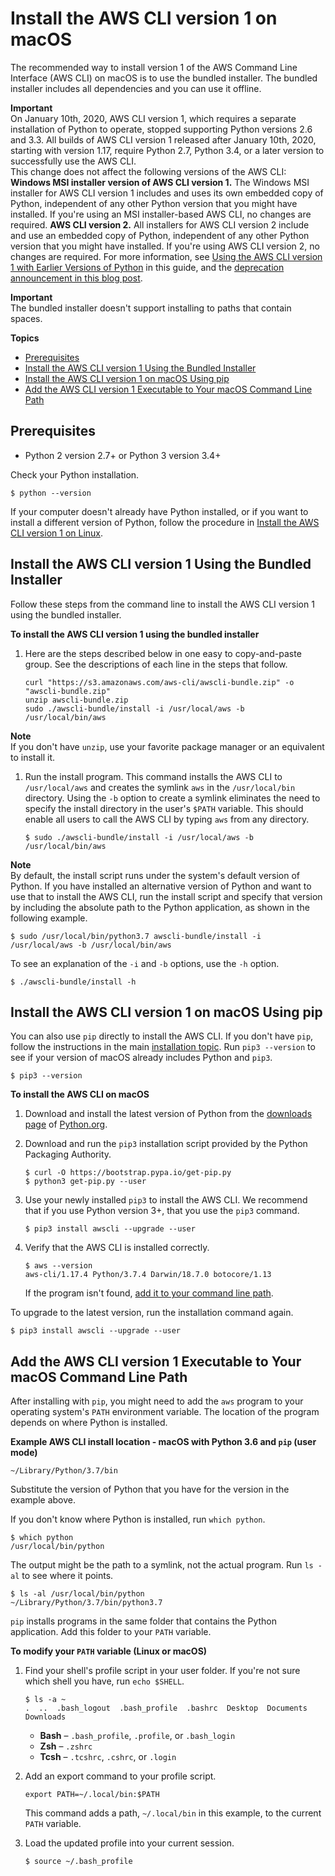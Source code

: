 # Install the AWS CLI version 1 on macOS<a name="install-macos"></a>

The recommended way to install version 1 of the AWS Command Line Interface \(AWS CLI\) on macOS is to use the bundled installer\. The bundled installer includes all dependencies and you can use it offline\.

**Important**  
On January 10th, 2020, AWS CLI version 1, which requires a separate installation of Python to operate, stopped supporting Python versions 2\.6 and 3\.3\. All builds of AWS CLI version 1 released after January 10th, 2020, starting with version 1\.17, require Python 2\.7, Python 3\.4, or a later version to successfully use the AWS CLI\.  
This change does not affect the following versions of the AWS CLI:  
**Windows MSI installer version of AWS CLI version 1\.** The Windows MSI installer for AWS CLI version 1 includes and uses its own embedded copy of Python, independent of any other Python version that you might have installed\. If you're using an MSI installer\-based AWS CLI, no changes are required\.
**AWS CLI version 2\.** All installers for AWS CLI version 2 include and use an embedded copy of Python, independent of any other Python version that you might have installed\. If you're using AWS CLI version 2, no changes are required\.
For more information, see [Using the AWS CLI version 1 with Earlier Versions of Python](deprecate-old-python-versions.md) in this guide, and the [deprecation announcement in this blog post](https://aws.amazon.com/blogs/developer/deprecation-of-python-2-6-and-python-3-3-in-botocore-boto3-and-the-aws-cli/)\.

**Important**  
The bundled installer doesn't support installing to paths that contain spaces\.

**Topics**
+ [Prerequisites](#install-bundle-macos-os-prereq)
+ [Install the AWS CLI version 1 Using the Bundled Installer](#install-bundle-macos)
+ [Install the AWS CLI version 1 on macOS Using pip](#awscli-install-osx-pip)
+ [Add the AWS CLI version 1 Executable to Your macOS Command Line Path](#awscli-install-osx-path)

## Prerequisites<a name="install-bundle-macos-os-prereq"></a>
+ Python 2 version 2\.7\+ or Python 3 version 3\.4\+

Check your Python installation\.

```
$ python --version
```

If your computer doesn't already have Python installed, or if you want to install a different version of Python, follow the procedure in [Install the AWS CLI version 1 on Linux](install-linux.md)\.

## Install the AWS CLI version 1 Using the Bundled Installer<a name="install-bundle-macos"></a>

Follow these steps from the command line to install the AWS CLI version 1 using the bundled installer\.

**To install the AWS CLI version 1 using the bundled installer**

1. Here are the steps described below in one easy to copy\-and\-paste group\. See the descriptions of each line in the steps that follow\.

   ```
   curl "https://s3.amazonaws.com/aws-cli/awscli-bundle.zip" -o "awscli-bundle.zip"
   unzip awscli-bundle.zip
   sudo ./awscli-bundle/install -i /usr/local/aws -b /usr/local/bin/aws
   ```
**Note**  
If you don't have `unzip`, use your favorite package manager or an equivalent to install it\.

1. Run the install program\. This command installs the AWS CLI to `/usr/local/aws` and creates the symlink `aws` in the `/usr/local/bin` directory\. Using the `-b` option to create a symlink eliminates the need to specify the install directory in the user's `$PATH` variable\. This should enable all users to call the AWS CLI by typing `aws` from any directory\.

   ```
   $ sudo ./awscli-bundle/install -i /usr/local/aws -b /usr/local/bin/aws
   ```
**Note**  
By default, the install script runs under the system's default version of Python\. If you have installed an alternative version of Python and want to use that to install the AWS CLI, run the install script and specify that version by including the absolute path to the Python application, as shown in the following example\.  

   ```
   $ sudo /usr/local/bin/python3.7 awscli-bundle/install -i /usr/local/aws -b /usr/local/bin/aws
   ```

To see an explanation of the `-i` and `-b` options, use the `-h` option\.

```
$ ./awscli-bundle/install -h
```

## Install the AWS CLI version 1 on macOS Using pip<a name="awscli-install-osx-pip"></a>

You can also use `pip` directly to install the AWS CLI\. If you don't have `pip`, follow the instructions in the main [installation topic](cli-chap-install.md)\. Run `pip3 --version` to see if your version of macOS already includes Python and `pip3`\.

```
$ pip3 --version
```

**To install the AWS CLI on macOS**

1. Download and install the latest version of Python from the [downloads page](https://www.python.org/downloads/mac-osx/) of [Python\.org](https://www.python.org)\.

1. Download and run the `pip3` installation script provided by the Python Packaging Authority\.

   ```
   $ curl -O https://bootstrap.pypa.io/get-pip.py
   $ python3 get-pip.py --user
   ```

1. Use your newly installed `pip3` to install the AWS CLI\. We recommend that if you use Python version 3\+, that you use the `pip3` command\.

   ```
   $ pip3 install awscli --upgrade --user
   ```

1. Verify that the AWS CLI is installed correctly\.

   ```
   $ aws --version
   aws-cli/1.17.4 Python/3.7.4 Darwin/18.7.0 botocore/1.13
   ```

   If the program isn't found, [add it to your command line path](#awscli-install-osx-path)\.

To upgrade to the latest version, run the installation command again\.

```
$ pip3 install awscli --upgrade --user
```

## Add the AWS CLI version 1 Executable to Your macOS Command Line Path<a name="awscli-install-osx-path"></a>

After installing with `pip`, you might need to add the `aws` program to your operating system's `PATH` environment variable\. The location of the program depends on where Python is installed\.

**Example AWS CLI install location \- macOS with Python 3\.6 and `pip` \(user mode\)**  

```
~/Library/Python/3.7/bin
```
Substitute the version of Python that you have for the version in the example above\.

If you don't know where Python is installed, run `which python`\.

```
$ which python
/usr/local/bin/python
```

The output might be the path to a symlink, not the actual program\. Run `ls -al` to see where it points\.

```
$ ls -al /usr/local/bin/python
~/Library/Python/3.7/bin/python3.7
```

`pip` installs programs in the same folder that contains the Python application\. Add this folder to your `PATH` variable\.

**To modify your `PATH` variable \(Linux or macOS\)**

1. Find your shell's profile script in your user folder\. If you're not sure which shell you have, run `echo $SHELL`\.

   ```
   $ ls -a ~
   .  ..  .bash_logout  .bash_profile  .bashrc  Desktop  Documents  Downloads
   ```
   + **Bash** – `.bash_profile`, `.profile`, or `.bash_login`
   + **Zsh** – `.zshrc`
   + **Tcsh** – `.tcshrc`, `.cshrc`, or `.login`

1. Add an export command to your profile script\.

   ```
   export PATH=~/.local/bin:$PATH
   ```

   This command adds a path, `~/.local/bin` in this example, to the current `PATH` variable\.

1. Load the updated profile into your current session\.

   ```
   $ source ~/.bash_profile
   ```